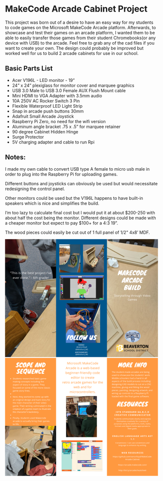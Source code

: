 # MakeCode Arcade Cabinet Project

This project was born out of a desire to have an easy way for my students to code games on the Microsoft MakeCode Arcade platform.  Afterwards, to showcase and test their games on an arcade platform, I wanted them to be able to easily transfer those games from their student Chromebooks(or any device with USB) to the arcade. Feel free to grab any of the cad files if you want to create your own.  The design could probably be improved but worked well for us to build 2 arcade cabinets for use in our school.

## Basic Parts List
- Acer V196L - LED monitor - 19”
- 24” x 24” plexiglass for monitor cover and marquee graphics
- USB 3.0 Male to USB 3.0 Female AUX Flush Mount cable
- Mini HDMI to VGA Adapter with 3.5mm audio
- 10A 250V AC Rocker Switch 3 Pin
- Flexible Waterproof LED Light Strip
- Snap in arcade push buttons 30mm
- Adafruit Small Arcade Joystick
- Raspberry Pi Zero, no need for the wifi version
- Aluminum angle bracket .75 x .5” for marquee retainer
- 90 degree Cabinet Hidden Hinge
- Surge Protector
- 5V charging adapter and cable to run Rpi




## Notes:
I made my own cable to convert USB type A female to micro usb male in order to plug into the Raspberry Pi for uploading games.


Different buttons and joysticks can obviously be used but would necessitate redesigning the control panel.  


Other monitors could be used but the V196L happens to have built-in speakers which is nice and simplifies the build.


I’m too lazy to calculate final cost but I would put it at about $200-250 with about half the cost being the monitor.  Different designs could be made with a cheaper monitor but expect to pay $100+ for a 4:3 19”.


The wood pieces could easily be cut out of 1 full panel of 1/2" 4x8’ MDF.

![](Photos/brochurepage1.png)
![](Photos/brochurepage2.png)
